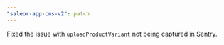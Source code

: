 ```yaml
---
"saleor-app-cms-v2": patch
---
```


Fixed the issue with `uploadProductVariant` not being captured in Sentry.
